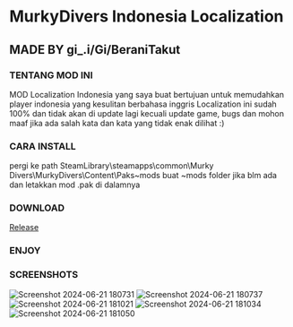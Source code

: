 # MurkyDivers Indonesia Localization
## MADE BY gi_.i/Gi/BeraniTakut

### TENTANG MOD INI
MOD Localization Indonesia yang saya buat bertujuan untuk memudahkan player indonesia yang kesulitan berbahasa inggris
Localization ini sudah 100% dan tidak akan di update lagi kecuali update game, bugs dan mohon maaf jika ada salah kata dan kata yang tidak enak dilihat :)

### CARA INSTALL
pergi ke path
SteamLibrary\steamapps\common\Murky Divers\MurkyDivers\Content\Paks\~mods
buat ~mods folder jika blm ada dan letakkan mod .pak di dalamnya

### DOWNLOAD
[Release](https://github.com/BeraniTakut/MDIL-MurkyDivers-Indonesia-Localization/releases)

### ENJOY

### SCREENSHOTS
![Screenshot 2024-06-21 180731](https://github.com/BeraniTakut/MDIL-MurkyDivers-Indonesia-Localization/assets/131574222/ff1c0de1-bd6f-422f-8974-8f5121b91fc4)
![Screenshot 2024-06-21 180737](https://github.com/BeraniTakut/MDIL-MurkyDivers-Indonesia-Localization/assets/131574222/a751dc3a-a28e-4731-8dce-96d24796dc7d)
![Screenshot 2024-06-21 181021](https://github.com/BeraniTakut/MDIL-MurkyDivers-Indonesia-Localization/assets/131574222/b8beb0d7-d8ee-48b7-b8c8-fb6a44197ccd)
![Screenshot 2024-06-21 181034](https://github.com/BeraniTakut/MDIL-MurkyDivers-Indonesia-Localization/assets/131574222/7531275b-d318-47b9-83b6-ff491505bdcd)
![Screenshot 2024-06-21 181050](https://github.com/BeraniTakut/MDIL-MurkyDivers-Indonesia-Localization/assets/131574222/1183a03d-8557-467d-a5fb-44c7829b1926)
